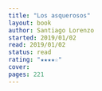 ```yaml
---
title: "Los asquerosos"
layout: book
author: Santiago Lorenzo
started: 2019/01/02
read: 2019/01/02
status: read
rating: "★★★★☆"
cover: 
pages: 221
---
```

